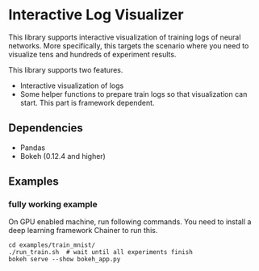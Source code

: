 # Interactive Log Visualizer

This library supports interactive visualization of training logs of neural networks.
More specifically, this targets the scenario where you need to visualize tens and hundreds of experiment results.

This library supports two features.

+ Interactive visualization of logs
+ Some helper functions to prepare train logs so that visualization can start. This part is framework dependent.


## Dependencies

+ Pandas
+ Bokeh (0.12.4 and higher)


## Examples

### fully working example
On GPU enabled machine, run following commands.
You need to install a deep learning framework Chainer to run this.

```
cd examples/train_mnist/
./run_train.sh  # wait until all experiments finish
bokeh serve --show bokeh_app.py
```
